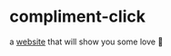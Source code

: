 # compliment-click
a <a href="https://isabellaperalta.github.io/compliment-click/">website</a> that will show you some love 🌈
